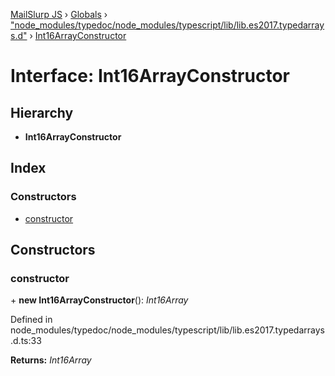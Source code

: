 [MailSlurp JS](../README.md) › [Globals](../globals.md) › ["node_modules/typedoc/node_modules/typescript/lib/lib.es2017.typedarrays.d"](../modules/_node_modules_typedoc_node_modules_typescript_lib_lib_es2017_typedarrays_d_.md) › [Int16ArrayConstructor](_node_modules_typedoc_node_modules_typescript_lib_lib_es2017_typedarrays_d_.int16arrayconstructor.md)

# Interface: Int16ArrayConstructor

## Hierarchy

* **Int16ArrayConstructor**

## Index

### Constructors

* [constructor](_node_modules_typedoc_node_modules_typescript_lib_lib_es2017_typedarrays_d_.int16arrayconstructor.md#constructor)

## Constructors

###  constructor

\+ **new Int16ArrayConstructor**(): *Int16Array*

Defined in node_modules/typedoc/node_modules/typescript/lib/lib.es2017.typedarrays.d.ts:33

**Returns:** *Int16Array*
